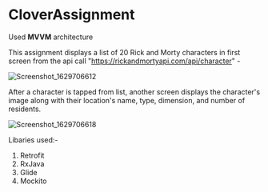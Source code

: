 # CloverAssignment

Used **MVVM** architecture

This assignment displays a list of 20 Rick and Morty characters in first screen from the api call "https://rickandmortyapi.com/api/character" -

![Screenshot_1629706612](https://user-images.githubusercontent.com/64498470/130419872-4bb17d99-84a1-4ceb-b330-559b32571454.png)


After a character is tapped from list, another screen displays the character's image along with their location's name, type, dimension, and number of residents.

![Screenshot_1629706618](https://user-images.githubusercontent.com/64498470/130419918-734ba511-6004-4a36-b07c-150aa4a82856.png)


Libaries used:- 
1) Retrofit
2) RxJava
3) Glide
4) Mockito
